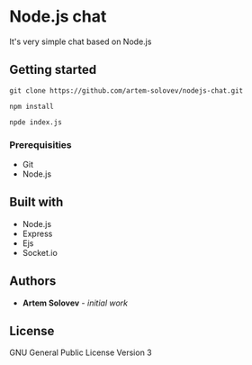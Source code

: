 # Node.js chat

It's very simple chat based on Node.js

## Getting started
```
git clone https://github.com/artem-solovev/nodejs-chat.git
```

```
npm install
```

```
npde index.js
```

### Prerequisities
* Git
* Node.js

## Built with
* Node.js
* Express
* Ejs
* Socket.io

## Authors
* **Artem Solovev** - *initial work*

## License
GNU General Public License Version 3